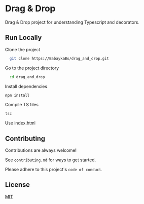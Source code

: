 # Drag & Drop
Drag & Drop project for understanding Typescript and decorators.  

## Run Locally  

Clone the project  

~~~bash  
  git clone https://BabaykaBo/drag_and_drop.git
~~~

Go to the project directory  

~~~bash  
  cd drag_and_drop
~~~

Install dependencies  

~~~bash  
npm install
~~~

Compile TS files

~~~bash  
tsc
~~~

Use index.html

## Contributing  

Contributions are always welcome!  

See `contributing.md` for ways to get started.  

Please adhere to this project's `code of conduct`.  

## License  

[MIT](https://choosealicense.com/licenses/mit/)
